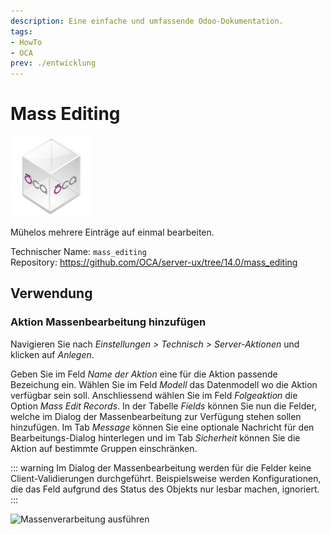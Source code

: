 ```yaml
---
description: Eine einfache und umfassende Odoo-Dokumentation.
tags:
- HowTo
- OCA
prev: ./entwicklung
---
```

# Mass Editing
![icon_oca_app](assets/icon_oca_app.png)

Mühelos mehrere Einträge auf einmal bearbeiten.

Technischer Name: `mass_editing`\
Repository: <https://github.com/OCA/server-ux/tree/14.0/mass_editing>

## Verwendung

### Aktion Massenbearbeitung hinzufügen

Navigieren Sie nach *Einstellungen > Technisch > Server-Aktionen* und klicken auf *Anlegen*.

Geben Sie im Feld *Name der Aktion* eine für die Aktion passende Bezeichung ein. Wählen Sie im Feld *Modell* das Datenmodell wo die Aktion verfügbar sein soll. Anschliessend wählen Sie im Feld *Folgeaktion* die Option *Mass Edit Records*. In der Tabelle *Fields* können Sie nun die Felder, welche im Dialog der Massenbearbeitung zur Verfügung stehen sollen hinzufügen. Im Tab *Message* können Sie eine optionale Nachricht für den Bearbeitungs-Dialog hinterlegen und im Tab *Sicherheit* können Sie die Aktion auf bestimmte Gruppen einschränken.

::: warning
Im Dialog der Massenbearbeitung werden für die Felder keine Client-Validierungen durchgeführt. Beispielsweise werden Konfigurationen, die das Feld aufgrund des Status des Objekts nur lesbar machen, ignoriert. 
:::

![Massenverarbeitung ausführen](assets/Massenverarbeitung%20ausführen.gif)